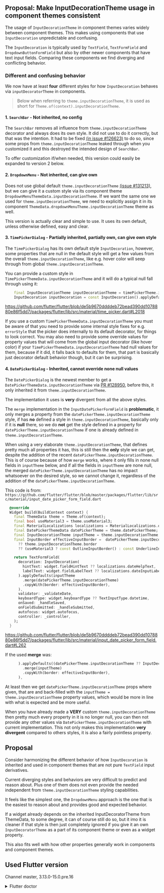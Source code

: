 ## Proposal: Make InputDecorationTheme usage in component themes consistent

The usage of `InputDecorationTheme` in component themes varies widely between component themes. This makes using components that use `InputDecoration` unpredictable and confusing.

The `InputDecoration` is typically used by `TextField`, `TextFormField` and `DropdownButtonFormField` but also by other newer components that have text input fields. Comparing these components we find diverging and conflicting behavior.


### Different and confusing behavior

We now have at least **four** different styles for how `InputDecoration` behaves via `inputDecoratorTheme` in components. 

> Below when referring to `theme.inputDecorationTheme`, it is used as short for `Theme.of(context).inputDecorationTheme`.

#### 1. `SearchBar` - Not inherited, no config

The `SearchBar` removes all influence from  `theme.inputDecorationTheme` decorator and always does its own style. It did not use to do it correctly, but that was the intention. It had to be fixed [(in issue #126623)](https://github.com/flutter/flutter/issues/126623) to do so, since some props from `theme.inputDecorationTheme` leaked through when you customized it and this destroyed the intended design of `SearchBar`.

To offer customization if/when needed, this version could easily be expanded to version 2 below. 

#### 2. `DropdownMenu` - Not inherited, can give own

Does not use global default `theme.inputDecorationTheme` [(issue #131213)](https://github.com/flutter/flutter/issues/131213), but we can give it a custom style via its component theme `DropdownMenuThemeData.inputDecorationTheme`. If we want the same one we used for `theme.inputDecorationTheme`, we need to explicitly assign it in its component `ThemeData.dropdownMenuTheme.inputDecorationTheme` theme as well. 

This version is actually clear and simple to use. It uses its own default, unless otherwise defined, easy and clear.


#### 3. `TimePickerDialog` - Partially inherited, partially own, can give own style

The `TimePickerDialog` has its own default style `InputDecoration`, however, some properties that are null in the default style will get a few values from the overall `theme.inputDecorationTheme`, like e.g. hover color will seep through from global `theme.inputDecorationTheme`.

You can provide a custom style in `TimePickerThemeData.inputDecorationTheme` and it will do a typical null fall through using it:

```dart
    final InputDecorationTheme inputDecorationTheme = timePickerTheme.inputDecorationTheme ?? defaultTheme.inputDecorationTheme;
    InputDecoration inputDecoration = const InputDecoration().applyDefaults(inputDecorationTheme);
```

https://github.com/flutter/flutter/blob/de5b9670ddddeb72bead390dd1078880e86f5dd7/packages/flutter/lib/src/material/time_picker.dart#L2018

If you use a custom `TimePickerThemeData.inputDecorationTheme` you must be aware of that you need to provide some internal style fixes for e.g. `errorStyle` that the picker does internally to its default decorator, for things to look correct. You may also need to provide some override values for property values that will come from the global input decorator (like hover color) if your `TimePickerThemeData.inputDecorationTheme` had null values for them, because if it did, it falls back to defaults for them, that part is basically just decorator default behavior though, but it can be surprising.

#### 4. `DatePickerDialog` - Inherited, cannot override none null values

The `DatePickerDialog` is the newest member to get a `DatePickerThemeData.inputDecorationTheme` via [PR #128950](https://github.com/flutter/flutter/pull/128950), before this, it only inherited it from `theme.inputDecorationTheme`.

The implementation it uses is **very** divergent from all the above styles.

The `merge` implementation in the `InputDatePickerFormField` is **problematic**, it only merges a property from the `datePickerTheme.inputDecorationTheme` style, if has **no** defined a style in `theme.inputDecorationTheme`, basically only if it is **null** there, so we do **not** get the style defined in a property for `datePickerTheme.inputDecorationTheme` if one is already defined in `theme.inputDecorationTheme`. 

When using a very elaborate `theme.inputDecorationTheme`, that defines pretty much all properties it has, this is still then the **only** style we can get, despite the addition of the recent `datePickerTheme.inputDecorationTheme`. This is of course because of how `merge` works, where it only fills in none null fields in `inputTheme` below, and if all the fields in `inputTheme` are none null, the merged `datePickerTheme.inputDecorationTheme` has no impact whatsoever on the desired style, so we cannot change it, regardless of the addition of the `datePickerTheme.inputDecorationTheme`.

This code is from: `https://github.com/flutter/flutter/blob/master/packages/flutter/lib/src/material/input_date_picker_form_field.dart`


```dart
  @override
  Widget build(BuildContext context) {
    final ThemeData theme = Theme.of(context);
    final bool useMaterial3 = theme.useMaterial3;
    final MaterialLocalizations localizations = MaterialLocalizations.of(context);
    final DatePickerThemeData datePickerTheme = theme.datePickerTheme;
    final InputDecorationTheme inputTheme = theme.inputDecorationTheme;
    final InputBorder effectiveInputBorder =  datePickerTheme.inputDecorationTheme?.border
      ?? theme.inputDecorationTheme.border
      ?? (useMaterial3 ? const OutlineInputBorder() : const UnderlineInputBorder());

    return TextFormField(
      decoration: InputDecoration(
        hintText: widget.fieldHintText ?? localizations.dateHelpText,
        labelText: widget.fieldLabelText ?? localizations.dateInputLabel,
      ).applyDefaults(inputTheme
        .merge(datePickerTheme.inputDecorationTheme)
        .copyWith(border: effectiveInputBorder),
      ),
      validator: _validateDate,
      keyboardType: widget.keyboardType ?? TextInputType.datetime,
      onSaved: _handleSaved,
      onFieldSubmitted: _handleSubmitted,
      autofocus: widget.autofocus,
      controller: _controller,
    );
  } 
```

https://github.com/flutter/flutter/blob/de5b9670ddddeb72bead390dd1078880e86f5dd7/packages/flutter/lib/src/material/input_date_picker_form_field.dart#L262

If the used **merge** was:

```dart
      ).applyDefaults((datePickerTheme.inputDecorationTheme ?? InputDecorationTheme())
        .merge(inputTheme)
        .copyWith(border: effectiveInputBorder),
      ),
```

At least then we get `datePickerTheme.inputDecorationTheme` props where given, that are and back-filled with the `inputTheme = theme.inputDecorationTheme` property values, which would be more in line with what is expected and be more useful.

When you have already made a **VERY** custom `theme.inputDecorationTheme` then pretty much every property in it is no longer null, you can then not provide any other values via `DatePickerTheme.inputDecorationTheme` with current implementation. This not only makes this implementation **very divergent** compared to others styles, it is also a fairly pointless property.


## Proposal

Consider harmonizing the different behavior of how `InputDecoration` is inherited and used in component themes that are not pure `TextField` input derivatives. 

Current diverging styles and behaviors are very difficult to predict and reason about. Plus one of them does not even provide the needed independent from  `theme.inputDecorationTheme` styling capabilities.

It feels like the simplest one, the `DropdownMenu` approach is the one that is the easiest to reason about and provides good and expected behavior.

If a widget already depends on the inherited InputDecoratorTheme from ThemeData, to some degree, it can of course still do so, but it imo it is cleaner if that style is then just completely ignored if you give it an own `InputDecoratorTheme` as a part of its component theme or even as a widget property.

This also fits well with how other properties generally work in components and component themes.


## Used Flutter version

Channel master, 3.13.0-15.0.pre.16

<details>
  <summary>Flutter doctor</summary>

```
flutter doctor -v
[✓] Flutter (Channel master, 3.13.0-15.0.pre.16, on macOS 13.4.1 22F770820d darwin-arm64,
    locale en-US)
    • Flutter version 3.13.0-15.0.pre.16 on channel master at
      /Users/rydmike/fvm/versions/master
    ! Warning: `dart` on your path resolves to
      /opt/homebrew/Cellar/dart/2.17.5/libexec/bin/dart, which is not inside your current
      Flutter SDK checkout at /Users/rydmike/fvm/versions/master. Consider adding
      /Users/rydmike/fvm/versions/master/bin to the front of your path.
    • Upstream repository https://github.com/flutter/flutter.git
    • Framework revision fcd5a6c478 (3 hours ago), 2023-08-01 06:06:40 -0400
    • Engine revision 25b9d1088d
    • Dart version 3.2.0 (build 3.2.0-19.0.dev)
    • DevTools version 2.25.0
    • If those were intentional, you can disregard the above warnings; however it is
      recommended to use "git" directly to perform update checks and upgrades.

[✓] Android toolchain - develop for Android devices (Android SDK version 33.0.0)
    • Android SDK at /Users/rydmike/Library/Android/sdk
    • Platform android-33, build-tools 33.0.0
    • Java binary at: /Applications/Android Studio.app/Contents/jbr/Contents/Home/bin/java
    • Java version OpenJDK Runtime Environment (build 17.0.6+0-17.0.6b802.4-9586694)
    • All Android licenses accepted.

[✓] Xcode - develop for iOS and macOS (Xcode 14.3.1)
    • Xcode at /Applications/Xcode.app/Contents/Developer
    • Build 14E300c
    • CocoaPods version 1.11.3

[✓] Chrome - develop for the web
    • Chrome at /Applications/Google Chrome.app/Contents/MacOS/Google Chrome

[✓] Android Studio (version 2022.2)
    • Android Studio at /Applications/Android Studio.app/Contents
    • Flutter plugin can be installed from:
      🔨 https://plugins.jetbrains.com/plugin/9212-flutter
    • Dart plugin can be installed from:
      🔨 https://plugins.jetbrains.com/plugin/6351-dart
    • Java version OpenJDK Runtime Environment (build 17.0.6+0-17.0.6b802.4-9586694)

[✓] IntelliJ IDEA Community Edition (version 2023.1.3)
    • IntelliJ at /Applications/IntelliJ IDEA CE.app
    • Flutter plugin version 74.0.4
    • Dart plugin version 231.9161.14

[✓] VS Code (version 1.79.2)
    • VS Code at /Applications/Visual Studio Code.app/Contents
    • Flutter extension version 3.62.0

[✓] Connected device (2 available)
    • macOS (desktop) • macos  • darwin-arm64   • macOS 13.4.1 22F770820d darwin-arm64
    • Chrome (web)    • chrome • web-javascript • Google Chrome 115.0.5790.114

[✓] Network resources
    • All expected network resources are available.

```
</details>
